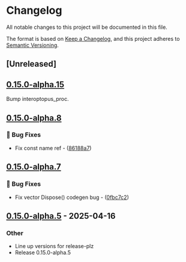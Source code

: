 # Changelog

All notable changes to this project will be documented in this file.

The format is based on [Keep a Changelog](https://keepachangelog.com/en/1.0.0/),
and this project adheres to [Semantic Versioning](https://semver.org/spec/v2.0.0.html).

## [Unreleased]

## [0.15.0-alpha.15](https://github.com/ralfbiedert/interoptopus/compare/interoptopus_backend_csharp-v0.15.0-alpha.14...interoptopus_backend_csharp-v0.15.0-alpha.15)

Bump interoptopus_proc.

## [0.15.0-alpha.8](https://github.com/ralfbiedert/interoptopus/compare/interoptopus_backend_csharp-v0.15.0-alpha.7...interoptopus_backend_csharp-v0.15.0-alpha.8)

### 🐛 Bug Fixes


- Fix const name ref - ([86188a7](https://github.com/ralfbiedert/interoptopus/commit/86188a7260baed7dab590ee44aba6741837124c8))


## [0.15.0-alpha.7](https://github.com/ralfbiedert/interoptopus/compare/interoptopus_backend_csharp-v0.15.0-alpha.6...interoptopus_backend_csharp-v0.15.0-alpha.7)

### 🐛 Bug Fixes


- Fix vector Dispose() codegen bug - ([0fbc7c2](https://github.com/ralfbiedert/interoptopus/commit/0fbc7c2e118845135de0abca87b9dbe05195a3f3))


## [0.15.0-alpha.5](https://github.com/ralfbiedert/interoptopus/compare/interoptopus_backend_csharp-v0.15.0-alpha.4...interoptopus_backend_csharp-v0.15.0-alpha.5) - 2025-04-16

### Other

- Line up versions for release-plz
- Release 0.15.0-alpha.5
